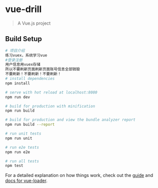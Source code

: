 # vue-drill

> A Vue.js project

## Build Setup

``` bash
# 项目介绍
练习vuex，系统学习vue 
#登录注册 
用户信息用vuex存储
所以不要刷新页面刷新页面账号信息全部销毁
不要刷新！不要刷新！不要刷新！
# install dependencies
npm install

# serve with hot reload at localhost:8080
npm run dev

# build for production with minification
npm run build

# build for production and view the bundle analyzer report
npm run build --report

# run unit tests
npm run unit

# run e2e tests
npm run e2e

# run all tests
npm test
```

For a detailed explanation on how things work, check out the [guide](http://vuejs-templates.github.io/webpack/) and [docs for vue-loader](http://vuejs.github.io/vue-loader).
